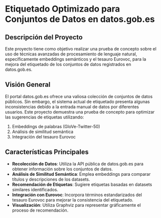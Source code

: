 # Etiquetado Optimizado para Conjuntos de Datos en datos.gob.es

## Descripción del Proyecto

Este proyecto tiene como objetivo realizar una prueba de concepto sobre el uso de técnicas avanzadas de procesamiento de lenguaje natural, específicamente embeddings semánticos y el tesauro Eurovoc, para la mejora del etiquetado de los conjuntos de datos registrados en datos.gob.es.

## Visión General

El portal datos.gob.es ofrece una valiosa colección de conjuntos de datos públicos. Sin embargo, el sistema actual de etiquetado presenta algunas inconsistencias debido a la entrada manual de datos por diferentes usuarios. Este proyecto demuestra una prueba de concepto para optimizar las sugerencias de etiquetas utilizando:

1. Embeddings de palabras (GloVe-Twitter-50)
2. Análisis de similitud semántica
3. Integración del tesauro Eurovoc

## Características Principales

- **Recolección de Datos**: Utiliza la API pública de datos.gob.es para obtener información sobre los conjuntos de datos.
- **Análisis de Similitud Semántica**: Emplea embeddings para comparar títulos y descripciones de los datasets.
- **Recomendación de Etiquetas**: Sugiere etiquetas basadas en datasets similares identificados.
- **Integración con Eurovoc**: Incorpora términos estandarizados del tesauro Eurovoc para mejorar la consistencia del etiquetado.
- **Visualización**: Utiliza Graphviz para representar gráficamente el proceso de recomendación.

